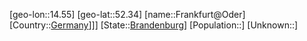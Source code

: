 ﻿---
location: [52.34,14.55]
type: City
tags:
- geo/City


SpocWebEntityId: 30231
isDeleted: false
confidential: public

---
[geo-lon::14.55]
[geo-lat::52.34]
[name::Frankfurt@Oder]
[Country::[Germany](geo/Continent/Europe/Germany.md)]]]
[State::[Brandenburg](geo/Continent/Europe/Germany/Brandenburg.md)]
[Population::]
[Unknown::]

